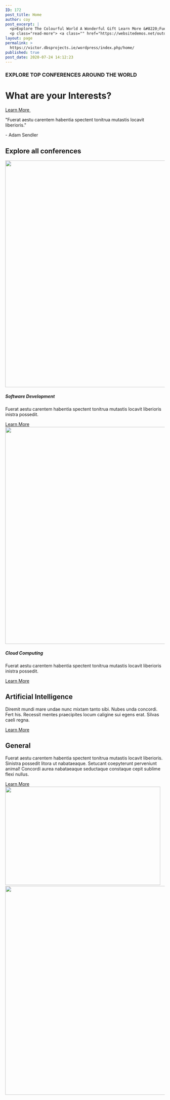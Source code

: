 ```yaml
---
ID: 172
post_title: Home
author: coy
post_excerpt: |
  <p>Explore The Colourful World A Wonderful Gift Learn More &#8220;Fuerat aestu carentem habentia spectent tonitrua mutastis locavit liberioris.&#8221; &#8211; Adam Sendler Upcoming Events Everest Camp Trek Fuerat aestu carentem habentia spectent tonitrua mutastis locavit liberioris inistra possedit. Learn More Walking Holidays Fuerat aestu carentem habentia spectent tonitrua mutastis locavit liberioris inistra possedit. Learn More Explore &hellip;</p>
  <p class="read-more"> <a class="" href="https://websitedemos.net/outdoor-adventure-02/"> <span class="screen-reader-text">Home</span> Read More &raquo;</a></p>
layout: page
permalink: >
  https://victor.dbsprojects.ie/wordpress/index.php/home/
published: true
post_date: 2020-07-24 14:12:23
---
```

<h3>EXPLORE TOP CONFERENCES AROUND THE WORLD</h3>		
			<h1>What are your Interests?</h1>		
			<a href="#" role="button">
						Learn More
					</a>
										<img src="https://websitedemos.net/outdoor-adventure-02/wp-content/uploads/sites/351/2018/11/quote-1.png" title="" alt="" />											
		<p>"Fuerat aestu carentem habentia spectent tonitrua mutastis locavit liberioris."</p><p>- Adam Sendler</p>		
			<h2>Explore all conferences</h2>		
										<img width="1500" height="715" src="https://victor.dbsprojects.ie/wordpress/wp-content/uploads/2020/07/0.jpg" alt="" srcset="https://victor.dbsprojects.ie/wordpress/wp-content/uploads/2020/07/0.jpg 1500w, https://victor.dbsprojects.ie/wordpress/wp-content/uploads/2020/07/0-300x143.jpg 300w, https://victor.dbsprojects.ie/wordpress/wp-content/uploads/2020/07/0-1024x488.jpg 1024w, https://victor.dbsprojects.ie/wordpress/wp-content/uploads/2020/07/0-768x366.jpg 768w" sizes="(max-width: 1500px) 100vw, 1500px" />											
			<h5>Software Development</h5><p>Fuerat aestu carentem habentia spectent tonitrua mutastis locavit liberioris inistra possedit.</p>		
			<a href="#" role="button">
						Learn More
					</a>
										<img width="1024" height="684" src="https://victor.dbsprojects.ie/wordpress/wp-content/uploads/2020/07/bigstock-d-Rendering-Cloud-Computing-267217441_1024X684.jpg" alt="" srcset="https://victor.dbsprojects.ie/wordpress/wp-content/uploads/2020/07/bigstock-d-Rendering-Cloud-Computing-267217441_1024X684.jpg 1024w, https://victor.dbsprojects.ie/wordpress/wp-content/uploads/2020/07/bigstock-d-Rendering-Cloud-Computing-267217441_1024X684-300x200.jpg 300w, https://victor.dbsprojects.ie/wordpress/wp-content/uploads/2020/07/bigstock-d-Rendering-Cloud-Computing-267217441_1024X684-768x513.jpg 768w" sizes="(max-width: 1024px) 100vw, 1024px" />											
			<h5>Cloud Computing</h5><p>Fuerat aestu carentem habentia spectent tonitrua mutastis locavit liberioris inistra possedit.</p>		
			<a href="#" role="button">
						Learn More
					</a>
			<h2>Artificial Intelligence</h2>		
		<p>Diremit mundi mare undae nunc mixtam tanto sibi. Nubes unda concordi. Fert his. Recessit mentes praecipites locum caligine sui egens erat. Silvas caeli regna.</p>		
			<a href="#" role="button">
						Learn More
					</a>
			<h2>General</h2>		
		<p>Fuerat aestu carentem habentia spectent tonitrua mutastis locavit liberioris. Sinistra possedit litora ut nabataeaque. Setucant coepyterunt perveniunt animal! Concordi aurea nabataeaque seductaque constaque cepit sublime flexi nullus.</p>		
			<a href="#" role="button">
						Learn More
					</a>
										<img width="490" height="310" src="https://victor.dbsprojects.ie/wordpress/wp-content/uploads/2020/07/artificial-intelligence-companies.jpg" alt="" srcset="https://victor.dbsprojects.ie/wordpress/wp-content/uploads/2020/07/artificial-intelligence-companies.jpg 490w, https://victor.dbsprojects.ie/wordpress/wp-content/uploads/2020/07/artificial-intelligence-companies-300x190.jpg 300w" sizes="(max-width: 490px) 100vw, 490px" />											
										<img src="https://websitedemos.net/outdoor-adventure-02/wp-content/uploads/sites/351/2018/11/image-1.jpg" title="" alt="" />											
										<img src="https://websitedemos.net/outdoor-adventure-02/wp-content/uploads/sites/351/2018/11/snow-1.jpg" title="" alt="" />											
										<img width="1000" height="658" src="https://victor.dbsprojects.ie/wordpress/wp-content/uploads/2020/07/da8d7c1f-1268-4f6a-8222-cec3adcb3dcd.sized-1000x1000-1.jpg" alt="" srcset="https://victor.dbsprojects.ie/wordpress/wp-content/uploads/2020/07/da8d7c1f-1268-4f6a-8222-cec3adcb3dcd.sized-1000x1000-1.jpg 1000w, https://victor.dbsprojects.ie/wordpress/wp-content/uploads/2020/07/da8d7c1f-1268-4f6a-8222-cec3adcb3dcd.sized-1000x1000-1-300x197.jpg 300w, https://victor.dbsprojects.ie/wordpress/wp-content/uploads/2020/07/da8d7c1f-1268-4f6a-8222-cec3adcb3dcd.sized-1000x1000-1-768x505.jpg 768w" sizes="(max-width: 1000px) 100vw, 1000px" />